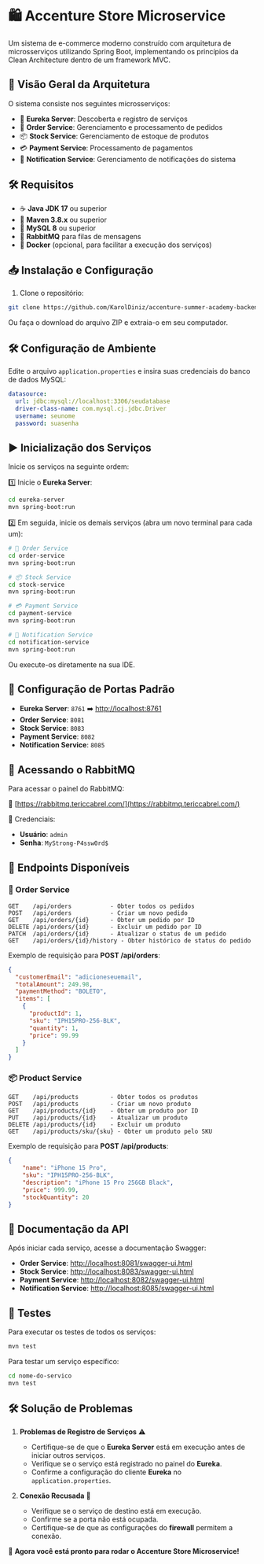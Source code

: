 # 🛍️ Accenture Store Microservice

Um sistema de e-commerce moderno construído com arquitetura de microsserviços utilizando Spring Boot, implementando os princípios da Clean Architecture dentro de um framework MVC.

## 🚀 Visão Geral da Arquitetura

O sistema consiste nos seguintes microsserviços:
- 🔹 **Eureka Server**: Descoberta e registro de serviços
- 🛒 **Order Service**: Gerenciamento e processamento de pedidos
- 📦 **Stock Service**: Gerenciamento de estoque de produtos
- 💳 **Payment Service**: Processamento de pagamentos
- 📢 **Notification Service**: Gerenciamento de notificações do sistema

## 🛠️ Requisitos

- ☕ **Java JDK 17** ou superior
- 🐘 **Maven 3.8.x** ou superior
- 🐬 **MySQL 8** ou superior
- 🐰 **RabbitMQ** para filas de mensagens
- 🔄 **Docker** (opcional, para facilitar a execução dos serviços)

## 📥 Instalação e Configuração

1. Clone o repositório:
```bash
git clone https://github.com/KarolDiniz/accenture-summer-academy-backend.git
```
Ou faça o download do arquivo ZIP e extraia-o em seu computador.

## 🛠️ Configuração de Ambiente

Edite o arquivo `application.properties` e insira suas credenciais do banco de dados MySQL:

```yml
datasource:
  url: jdbc:mysql://localhost:3306/seudatabase
  driver-class-name: com.mysql.cj.jdbc.Driver
  username: seunome
  password: suasenha
```

## ▶️ Inicialização dos Serviços

Inicie os serviços na seguinte ordem:

1️⃣ Inicie o **Eureka Server**:
```bash
cd eureka-server
mvn spring-boot:run
```

2️⃣ Em seguida, inicie os demais serviços (abra um novo terminal para cada um):
```bash
# 🛒 Order Service
cd order-service
mvn spring-boot:run

# 📦 Stock Service
cd stock-service
mvn spring-boot:run

# 💳 Payment Service
cd payment-service
mvn spring-boot:run

# 📢 Notification Service
cd notification-service
mvn spring-boot:run
```
Ou execute-os diretamente na sua IDE.

## 🔌 Configuração de Portas Padrão

- **Eureka Server**: `8761` ➡️ [http://localhost:8761](http://localhost:8761)
- **Order Service**: `8081`
- **Stock Service**: `8083`
- **Payment Service**: `8082`
- **Notification Service**: `8085`

## 🐰 Acessando o RabbitMQ

Para acessar o painel do RabbitMQ:

🔗 [https://rabbitmq.tericcabrel.com/](https://rabbitmq.tericcabrel.com/)

🔑 Credenciais:
   - **Usuário**: `admin`
   - **Senha**: `MyStrong-P4ssw0rd$`

## 📌 Endpoints Disponíveis

### 🛒 Order Service
```
GET    /api/orders           - Obter todos os pedidos
POST   /api/orders           - Criar um novo pedido
GET    /api/orders/{id}      - Obter um pedido por ID
DELETE /api/orders/{id}      - Excluir um pedido por ID
PATCH  /api/orders/{id}      - Atualizar o status de um pedido
GET    /api/orders/{id}/history - Obter histórico de status do pedido
```
Exemplo de requisição para **POST /api/orders**:
```json
{
  "customerEmail": "adicioneseuemail",
  "totalAmount": 249.98,
  "paymentMethod": "BOLETO",
  "items": [
    {
      "productId": 1,
      "sku": "IPH15PRO-256-BLK",
      "quantity": 1,
      "price": 99.99
    }
  ]
}
```

### 📦 Product Service
```
GET    /api/products         - Obter todos os produtos
POST   /api/products         - Criar um novo produto
GET    /api/products/{id}    - Obter um produto por ID
PUT    /api/products/{id}    - Atualizar um produto
DELETE /api/products/{id}    - Excluir um produto
GET    /api/products/sku/{sku} - Obter um produto pelo SKU
```
Exemplo de requisição para **POST /api/products**:
```json
{
    "name": "iPhone 15 Pro",
    "sku": "IPH15PRO-256-BLK",
    "description": "iPhone 15 Pro 256GB Black",
    "price": 999.99,
    "stockQuantity": 20
}
```

## 📄 Documentação da API

Após iniciar cada serviço, acesse a documentação Swagger:
- **Order Service**: [http://localhost:8081/swagger-ui.html](http://localhost:8081/swagger-ui.html)
- **Stock Service**: [http://localhost:8083/swagger-ui.html](http://localhost:8083/swagger-ui.html)
- **Payment Service**: [http://localhost:8082/swagger-ui.html](http://localhost:8082/swagger-ui.html)
- **Notification Service**: [http://localhost:8085/swagger-ui.html](http://localhost:8085/swagger-ui.html)

## 🧪 Testes

Para executar os testes de todos os serviços:
```bash
mvn test
```

Para testar um serviço específico:
```bash
cd nome-do-servico
mvn test
```

## 🛠️ Solução de Problemas

1. **Problemas de Registro de Serviços** ⚠️
   - Certifique-se de que o **Eureka Server** está em execução antes de iniciar outros serviços.
   - Verifique se o serviço está registrado no painel do **Eureka**.
   - Confirme a configuração do cliente **Eureka** no `application.properties`.

2. **Conexão Recusada** 🚫
   - Verifique se o serviço de destino está em execução.
   - Confirme se a porta não está ocupada.
   - Certifique-se de que as configurações do **firewall** permitem a conexão.

🚀 **Agora você está pronto para rodar o Accenture Store Microservice!**

